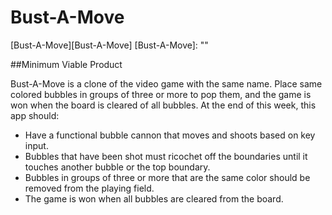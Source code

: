 # Bust-A-Move

[Bust-A-Move][Bust-A-Move]
[Bust-A-Move]: ""

##Minimum Viable Product

Bust-A-Move is a clone of the video game with the same name. Place same colored bubbles in groups of three or more to pop them, and the game is won when the board is cleared of all bubbles. At the end of this week, this app should:

* Have a functional bubble cannon that moves and shoots based on key input.
* Bubbles that have been shot must ricochet off the boundaries until it touches another bubble or the top boundary.
* Bubbles in groups of three or more that are the same color should be removed from the playing field.
* The game is won when all bubbles are cleared from the board.
